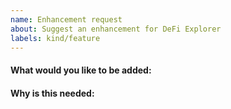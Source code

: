 ```yaml
---
name: Enhancement request
about: Suggest an enhancement for DeFi Explorer
labels: kind/feature
---
```


<!-- Please only use this template for submitting enhancement/feature requests -->

#### What would you like to be added:

#### Why is this needed:
